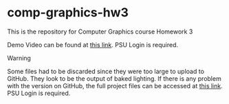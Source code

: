 # comp-graphics-hw3

This is the repository for Computer Graphics course Homework 3

Demo Video can be found at [this link](https://pennstateoffice365-my.sharepoint.com/:v:/g/personal/ymw5417_psu_edu/EcHCgKMvBo5KtbAWHuSp9oIBW3wB_ZhTZVsJRjLe_BHeJA?nav=eyJyZWZlcnJhbEluZm8iOnsicmVmZXJyYWxBcHAiOiJPbmVEcml2ZUZvckJ1c2luZXNzIiwicmVmZXJyYWxBcHBQbGF0Zm9ybSI6IldlYiIsInJlZmVycmFsTW9kZSI6InZpZXciLCJyZWZlcnJhbFZpZXciOiJNeUZpbGVzTGlua0NvcHkifX0&e=JzDBQs). PSU Login is required.

> [!WARNING]
> Some files had to be discarded since they were too large to upload to GitHub. They look to be the output of baked lighting. If there is any problem with the version on GitHub, the full project files can be accessed at [this link](https://pennstateoffice365-my.sharepoint.com/:u:/g/personal/ymw5417_psu_edu/ES0aEl2JXH9Itvpg7Z3dlxwB7GlilBzGDgqGxSMJCpMDvQ?e=bfoaM8). PSU Login is required.
